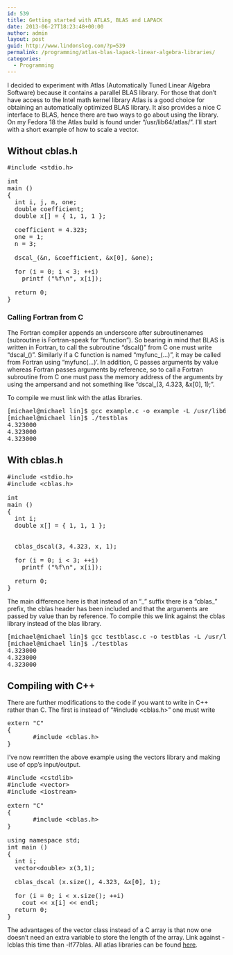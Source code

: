 ```yaml
---
id: 539
title: Getting started with ATLAS, BLAS and LAPACK
date: 2013-06-27T18:23:48+00:00
author: admin
layout: post
guid: http://www.lindonslog.com/?p=539
permalink: /programming/atlas-blas-lapack-linear-algebra-libraries/
categories:
  - Programming
---
```

I decided to experiment with Atlas (Automatically Tuned Linear Algebra Software) because it contains a parallel BLAS library. For those that don&#8217;t have access to the Intel math kernel library Atlas is a good choice for obtaining an automatically optimized BLAS library. It also provides a nice C interface to BLAS, hence there are two ways to go about using the library. On my Fedora 18 the Atlas build is found under &#8220;/usr/lib64/atlas/&#8221;. I&#8217;ll start with a short example of how to scale a vector.

## Without cblas.h

<pre class="brush: cpp; title: ; notranslate" title="">#include &lt;stdio.h&gt;

int
main ()
{
  int i, j, n, one;
  double coefficient;
  double x[] = { 1, 1, 1 };

  coefficient = 4.323;
  one = 1;
  n = 3;

  dscal_(&n, &coefficient, &x[0], &one);

  for (i = 0; i &lt; 3; ++i)
    printf ("%f\n", x[i]);

  return 0;
}
</pre>

### Calling Fortran from C

The Fortran compiler appends an underscore after subroutinenames (subroutine is Fortran-speak for &#8220;function&#8221;). So bearing in mind that BLAS is written in Fortran, to call the subroutine &#8220;dscal()&#8221; from C one must write &#8220;dscal\_()&#8221;. Similarly if a C function is named &#8220;myfunc\_(&#8230;)&#8221;, it may be called from Fortran using &#8220;myfunc(&#8230;)&#8217;. In addition, C passes arguments by value whereas Fortran passes arguments by reference, so to call a Fortran subroutine from C one must pass the memory address of the arguments by using the ampersand and not something like &#8220;dscal_(3, 4.323, &x[0], 1);&#8221;.
  
To compile we must link with the atlas libraries.

<pre class="brush: bash; title: ; notranslate" title="">[michael@michael lin]$ gcc example.c -o example -L /usr/lib64/atlas -lf77blas 
[michael@michael lin]$ ./testblas 
4.323000
4.323000
4.323000
</pre>

## With cblas.h

<pre class="brush: cpp; title: ; notranslate" title="">#include &lt;stdio.h&gt;
#include &lt;cblas.h&gt;

int
main ()
{
  int i;
  double x[] = { 1, 1, 1 };


  cblas_dscal(3, 4.323, x, 1);

  for (i = 0; i &lt; 3; ++i)
    printf ("%f\n", x[i]);

  return 0;
}
</pre>

The main difference here is that instead of an &#8220;\_&#8221; suffix there is a &#8220;cblas\_&#8221; prefix, the cblas header has been included and that the arguments are passed by value than by reference. To compile this we link against the cblas library instead of the blas library.

<pre class="brush: bash; title: ; notranslate" title="">[michael@michael lin]$ gcc testblasc.c -o testblas -L /usr/lib64/atlas -lcblas -latlas
[michael@michael lin]$ ./testblas 
4.323000
4.323000
4.323000
</pre>

## Compiling with C++

There are further modifications to the code if you want to write in C++ rather than C. The first is instead of &#8220;#include <cblas.h>&#8221; one must write

<pre class="brush: cpp; title: ; notranslate" title="">extern "C"
{
	   #include &lt;cblas.h&gt;
}
</pre>

I&#8217;ve now rewritten the above example using the vectors library and making use of cpp&#8217;s input/output.

<pre class="brush: cpp; title: ; notranslate" title="">#include &lt;cstdlib&gt;
#include &lt;vector&gt;
#include &lt;iostream&gt;

extern "C"
{
	   #include &lt;cblas.h&gt;
}

using namespace std;
int main ()
{
  int i;
  vector&lt;double&gt; x(3,1);

  cblas_dscal (x.size(), 4.323, &x[0], 1);

  for (i = 0; i &lt; x.size(); ++i)
	cout &lt;&lt; x[i] &lt;&lt; endl;
  return 0;
}
</pre>

The advantages of the vector class instead of a C array is that now one doesn&#8217;t need an extra variable to store the length of the array. Link against -lcblas this time than -lf77blas. All atlas libraries can be found <a href="http://math-atlas.sourceforge.net/errata.html#LINK" title="atlas libraries" rel="nofollow">here</a>.